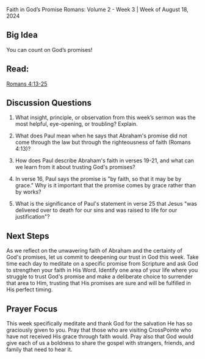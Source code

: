 Faith in God’s Promise
Romans: Volume 2 - Week 3 | Week of August 18, 2024

## Big Idea
You can count on God’s promises!

## Read: 
[Romans 4:13-25](https://www.bible.com/bible/59/ROM.4.ESV)

## Discussion Questions

1. What insight, principle, or observation from this week’s sermon was the most helpful, eye-opening, or troubling? Explain.

2. What does Paul mean when he says that Abraham's promise did not come through the law but through the righteousness of faith (Romans 4:13)?  

3. How does Paul describe Abraham's faith in verses 19-21, and what can we learn from it about trusting God's promises?  

4. In verse 16, Paul says the promise is "by faith, so that it may be by grace." Why is it important that the promise comes by grace rather than by works?  

5. What is the significance of Paul's statement in verse 25 that Jesus "was delivered over to death for our sins and was raised to life for our justification"?  


## Next Steps

As we reflect on the unwavering faith of Abraham and the certainty of God's promises, let us commit to deepening our trust in God this week. Take time each day to meditate on a specific promise from Scripture and ask God to strengthen your faith in His Word. Identify one area of your life where you struggle to trust God's promise and make a deliberate choice to surrender that area to Him, trusting that His promises are sure and will be fulfilled in His perfect timing.

## Prayer Focus
This week specifically meditate and thank God for the salvation He has so graciously given to you. Pray that those who are visiting CrossPointe who have not received His grace through faith would. Pray also that God would give each of us a boldness to share the gospel with strangers, friends, and family that need to hear it. 